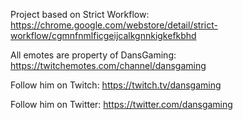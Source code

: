 Project based on Strict Workflow: https://chrome.google.com/webstore/detail/strict-workflow/cgmnfnmlficgeijcalkgnnkigkefkbhd

All emotes are property of DansGaming: https://twitchemotes.com/channel/dansgaming

Follow him on Twitch: https://twitch.tv/dansgaming

Follow him on Twitter: https://twitter.com/dansgaming
